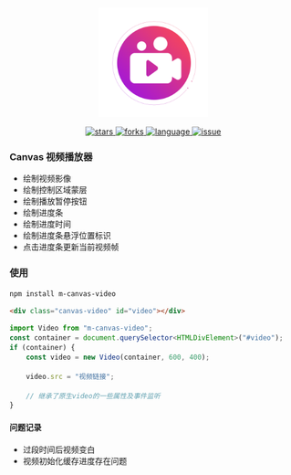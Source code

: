 <p align="center">
    <img style="width: 192px;" src="./public/favicon.png" />
</p>

<p align="center">
    <a href="https://github.com/moneyinto/canvas-ppt/stargazers" target="_black">
        <img src="https://img.shields.io/github/stars/moneyinto/canvas-video?logo=github" alt="stars" />
    </a>
    <a href="https://www.github.com/moneyinto/canvas-ppt/network/members" target="_black">
        <img src="https://img.shields.io/github/forks/moneyinto/canvas-video?logo=github" alt="forks" />
    </a>
    <a href="https://www.typescriptlang.org" target="_black">
        <img src="https://img.shields.io/badge/language-TypeScript-blue.svg" alt="language">
    </a>
    <a href="https://github.com/moneyinto/canvas-video/issues" target="_black">
        <img src="https://img.shields.io/github/issues-closed/moneyinto/canvas-video.svg" alt="issue">
    </a>
</p>

### Canvas 视频播放器

- 绘制视频影像
- 绘制控制区域蒙层
- 绘制播放暂停按钮
- 绘制进度条
- 绘制进度时间
- 绘制进度条悬浮位置标识
- 点击进度条更新当前视频帧

### 使用
```shell
npm install m-canvas-video
```

```html
<div class="canvas-video" id="video"></div>
```

```ts
import Video from "m-canvas-video";
const container = document.querySelector<HTMLDivElement>("#video");
if (container) {
    const video = new Video(container, 600, 400);

    video.src = "视频链接";

    // 继承了原生video的一些属性及事件监听
}
```

#### 问题记录
- 过段时间后视频变白
- 视频初始化缓存进度存在问题
